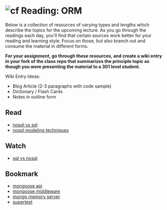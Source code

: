 ![cf](http://i.imgur.com/7v5ASc8.png) Reading: ORM
==================================================

Below is a collection of resources of varying types and lengths which describe the topics for the upcoming lecture.  As you go through the readings each day, you'll find that certain sources work better for your reading and learning style. Focus on those, but also branch out and consume the material in different forms.

**For your assignment, go through these resources, and create a wiki entry in your fork of the class repo that summarizes the principle topic as though you were presenting the material to a 301 level student.**

Wiki Entry Ideas:
* Blog Article (2-3 paragraphs with code sample)
* Dictionary / Flash Cards
* Notes in outline form

## Read
* [nosql vs sql](https://www.thegeekstuff.com/2014/01/sql-vs-nosql-db/?utm_source=tuicool)
* [nosql modeling techniques](https://highlyscalable.wordpress.com/2012/03/01/nosql-data-modeling-techniques/)

## Watch
* [sql vs nosql](https://www.youtube.com/watch?v=ZS_kXvOeQ5Y)

## Bookmark
* [mongoose api](https://mongoosejs.com/docs/api.html#Model)
* [mongoose middleware](https://mongoosejs.com/docs/middleware.html)
* [mongo memory server](https://www.npmjs.com/package/mongodb-memory-server)
* [supertest](https://github.com/visionmedia/supertest)




